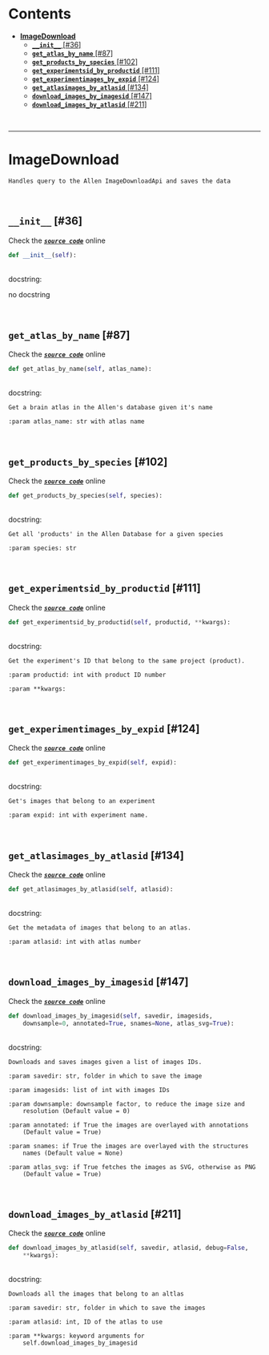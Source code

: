 



Contents
========

* [**ImageDownload**](#imagedownload)
	* [**`__init__`** [#36]](#__init__-36)
	* [**`get_atlas_by_name`** [#87]](#get_atlas_by_name-87)
	* [**`get_products_by_species`** [#102]](#get_products_by_species-102)
	* [**`get_experimentsid_by_productid`** [#111]](#get_experimentsid_by_productid-111)
	* [**`get_experimentimages_by_expid`** [#124]](#get_experimentimages_by_expid-124)
	* [**`get_atlasimages_by_atlasid`** [#134]](#get_atlasimages_by_atlasid-134)
	* [**`download_images_by_imagesid`** [#147]](#download_images_by_imagesid-147)
	* [**`download_images_by_atlasid`** [#211]](#download_images_by_atlasid-211)


&nbsp;

--------
# **ImageDownload**


```
Handles query to the Allen ImageDownloadApi and saves the data
```

&nbsp;
## **`__init__`** [#36]
  
Check the [***``source code``***](https://github.com/BrancoLab/BrainRender/blob/master/brainrender/ABA/atlas_images.py#L36) online

```python
def __init__(self):
```

&nbsp;  
docstring:

no docstring

&nbsp;
## **`get_atlas_by_name`** [#87]
  
Check the [***``source code``***](https://github.com/BrancoLab/BrainRender/blob/master/brainrender/ABA/atlas_images.py#L87) online

```python
def get_atlas_by_name(self, atlas_name):
```

&nbsp;  
docstring:

```text
Get a brain atlas in the Allen's database given it's name

:param atlas_name: str with atlas name

```

&nbsp;
## **`get_products_by_species`** [#102]
  
Check the [***``source code``***](https://github.com/BrancoLab/BrainRender/blob/master/brainrender/ABA/atlas_images.py#L102) online

```python
def get_products_by_species(self, species):
```

&nbsp;  
docstring:

```text
Get all 'products' in the Allen Database for a given species

:param species: str

```

&nbsp;
## **`get_experimentsid_by_productid`** [#111]
  
Check the [***``source code``***](https://github.com/BrancoLab/BrainRender/blob/master/brainrender/ABA/atlas_images.py#L111) online

```python
def get_experimentsid_by_productid(self, productid, **kwargs):
```

&nbsp;  
docstring:

```text
Get the experiment's ID that belong to the same project (product).

:param productid: int with product ID number

:param **kwargs:

```

&nbsp;
## **`get_experimentimages_by_expid`** [#124]
  
Check the [***``source code``***](https://github.com/BrancoLab/BrainRender/blob/master/brainrender/ABA/atlas_images.py#L124) online

```python
def get_experimentimages_by_expid(self, expid):
```

&nbsp;  
docstring:

```text
Get's images that belong to an experiment

:param expid: int with experiment name.

```

&nbsp;
## **`get_atlasimages_by_atlasid`** [#134]
  
Check the [***``source code``***](https://github.com/BrancoLab/BrainRender/blob/master/brainrender/ABA/atlas_images.py#L134) online

```python
def get_atlasimages_by_atlasid(self, atlasid):
```

&nbsp;  
docstring:

```text
Get the metadata of images that belong to an atlas.

:param atlasid: int with atlas number

```

&nbsp;
## **`download_images_by_imagesid`** [#147]
  
Check the [***``source code``***](https://github.com/BrancoLab/BrainRender/blob/master/brainrender/ABA/atlas_images.py#L147) online

```python
def download_images_by_imagesid(self, savedir, imagesids,
    downsample=0, annotated=True, snames=None, atlas_svg=True):
```

&nbsp;  
docstring:

```text
Downloads and saves images given a list of images IDs.

:param savedir: str, folder in which to save the image

:param imagesids: list of int with images IDs

:param downsample: downsample factor, to reduce the image size and
    resolution (Default value = 0)

:param annotated: if True the images are overlayed with annotations
    (Default value = True)

:param snames: if True the images are overlayed with the structures
    names (Default value = None)

:param atlas_svg: if True fetches the images as SVG, otherwise as PNG
    (Default value = True)

```

&nbsp;
## **`download_images_by_atlasid`** [#211]
  
Check the [***``source code``***](https://github.com/BrancoLab/BrainRender/blob/master/brainrender/ABA/atlas_images.py#L211) online

```python
def download_images_by_atlasid(self, savedir, atlasid, debug=False,
    **kwargs):
```

&nbsp;  
docstring:

```text
Downloads all the images that belong to an altlas

:param savedir: str, folder in which to save the images

:param atlasid: int, ID of the atlas to use

:param **kwargs: keyword arguments for
    self.download_images_by_imagesid

```